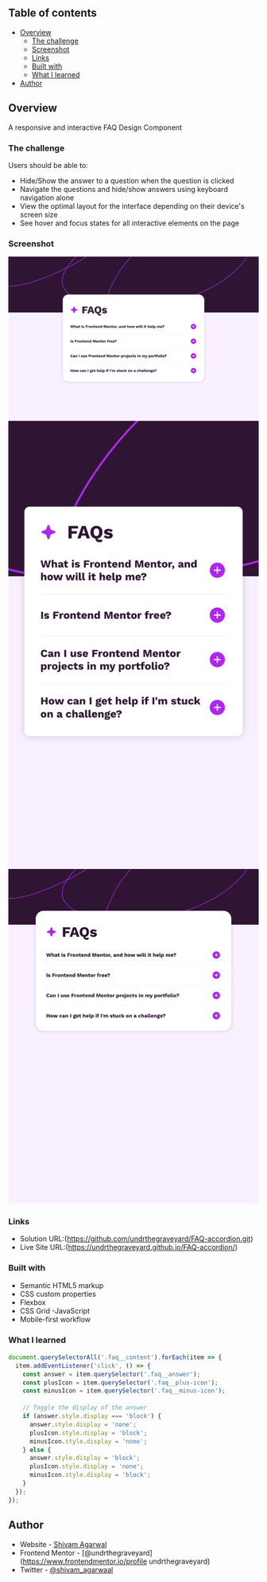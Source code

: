 ## Table of contents

- [Overview](#overview)
  - [The challenge](#the-challenge)
  - [Screenshot](#screenshot)
  - [Links](#links)
  - [Built with](#built-with)
  - [What I learned](#what-i-learned)
- [Author](#author)


## Overview

A responsive and interactive FAQ Design Component

### The challenge

Users should be able to:

- Hide/Show the answer to a question when the question is clicked
- Navigate the questions and hide/show answers using keyboard navigation alone
- View the optimal layout for the interface depending on their device's screen size
- See hover and focus states for all interactive elements on the page

### Screenshot

![](./design/Final%20Design%20Desktop%20Preview.png)
![](./design/Final%20Design%20Mobile%20Preview.png)
![](./design/Final%20Design%20Tablet%20Preview.png)

### Links

- Solution URL:(https://github.com/undrthegraveyard/FAQ-accordion.git)
- Live Site URL:(https://undrthegraveyard.github.io/FAQ-accordion/)

### Built with

- Semantic HTML5 markup
- CSS custom properties
- Flexbox
- CSS Grid
-JavaScript
- Mobile-first workflow

### What I learned
```js
document.querySelectorAll('.faq__content').forEach(item => {
  item.addEventListener('click', () => {
    const answer = item.querySelector('.faq__answer');
    const plusIcon = item.querySelector('.faq__plus-icon');
    const minusIcon = item.querySelector('.faq__minus-icon');

    // Toggle the display of the answer
    if (answer.style.display === 'block') {
      answer.style.display = 'none';
      plusIcon.style.display = 'block';
      minusIcon.style.display = 'none';
    } else {
      answer.style.display = 'block';
      plusIcon.style.display = 'none';
      minusIcon.style.display = 'block';
    }
  });
});
```

## Author

- Website - [Shivam Agarwal](https://www.shivamagarwal.au)
- Frontend Mentor - [@undrthegraveyard](https://www.frontendmentor.io/profile undrthegraveyard)
- Twitter - [@shivam_agarwaal](https://twitter.com/shivam_agarwaal)